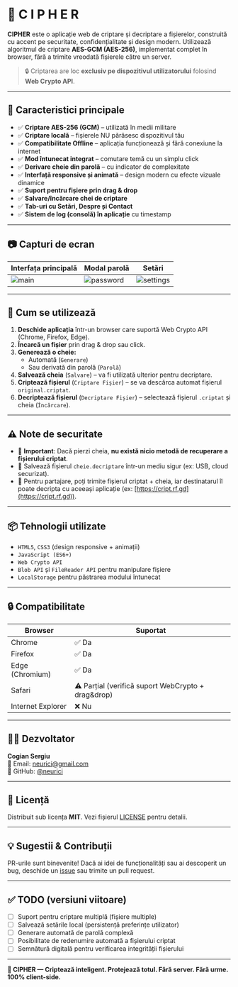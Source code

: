 # 🔐 C I P H E R

**CIPHER** este o aplicație web de criptare și decriptare a fișierelor, construită cu accent pe securitate, confidențialitate și design modern. Utilizează algoritmul de criptare **AES-GCM (AES-256)**, implementat complet în browser, fără a trimite vreodată fișierele către un server.

> 🔒 Criptarea are loc **exclusiv pe dispozitivul utilizatorului** folosind **Web Crypto API**.

---

## 🚀 Caracteristici principale

- ✅ **Criptare AES-256 (GCM)** – utilizată în medii militare
- ✅ **Criptare locală** – fișierele NU părăsesc dispozitivul tău
- ✅ **Compatibilitate Offline** – aplicația funcționează și fără conexiune la internet
- ✅ **Mod întunecat integrat** – comutare temă cu un simplu click
- ✅ **Derivare cheie din parolă** – cu indicator de complexitate
- ✅ **Interfață responsive și animată** – design modern cu efecte vizuale dinamice
- ✅ **Suport pentru fișiere prin drag & drop**
- ✅ **Salvare/încărcare chei de criptare**
- ✅ **Tab-uri cu Setări, Despre și Contact**
- ✅ **Sistem de log (consolă) în aplicație** cu timestamp

---

## 📷 Capturi de ecran

| Interfața principală | Modal parolă | Setări |
|----------------------|--------------|--------|
| ![main](screenshots/main.png) | ![password](screenshots/password.png) | ![settings](screenshots/settings.png) |

---

## 🔧 Cum se utilizează

1. **Deschide aplicația** într-un browser care suportă Web Crypto API (Chrome, Firefox, Edge).
2. **Încarcă un fișier** prin drag & drop sau click.
3. **Generează o cheie:**
   - Automată (`Generare`)
   - Sau derivată din parolă (`Parolă`)
4. **Salvează cheia** (`Salvare`) – va fi utilizată ulterior pentru decriptare.
5. **Criptează fișierul** (`Criptare Fișier`) – se va descărca automat fișierul `original.criptat`.
6. **Decriptează fișierul** (`Decriptare Fișier`) – selectează fișierul `.criptat` și cheia (`Încărcare`).

---

## ⚠️ Note de securitate

- 🔴 **Important**: Dacă pierzi cheia, **nu există nicio metodă de recuperare a fișierului criptat**.
- 🔐 Salvează fișierul `cheie.decriptare` într-un mediu sigur (ex: USB, cloud securizat).
- 🔐 Pentru partajare, poți trimite fișierul criptat + cheia, iar destinatarul îl poate decripta cu aceeași aplicație (ex: [https://cript.rf.gd](https://cript.rf.gd)).

---

## 📦 Tehnologii utilizate

- `HTML5`, `CSS3` (design responsive + animații)
- `JavaScript (ES6+)`
- `Web Crypto API`
- `Blob API` și `FileReader API` pentru manipulare fișiere
- `LocalStorage` pentru păstrarea modului întunecat

---

## 🔒 Compatibilitate

| Browser        | Suportat |
|----------------|----------|
| Chrome         | ✅ Da    |
| Firefox        | ✅ Da    |
| Edge (Chromium)| ✅ Da    |
| Safari         | ⚠️ Parțial (verifică suport WebCrypto + drag&drop) |
| Internet Explorer | ❌ Nu |

---

## 👨‍💻 Dezvoltator

**Cogian Sergiu**  
📧 Email: [neurici@gmail.com](mailto:neurici@gmail.com)  
🐙 GitHub: [@neurici](https://github.com/neurici)

---

## 📜 Licență

Distribuit sub licența **MIT**. Vezi fișierul [LICENSE](LICENSE) pentru detalii.

---

## 💡 Sugestii & Contribuții

PR-urile sunt binevenite! Dacă ai idei de funcționalități sau ai descoperit un bug, deschide un [issue](https://github.com/neurici/CIPHER/issues) sau trimite un pull request.

---

## ✅ TODO (versiuni viitoare)

- [ ] Suport pentru criptare multiplă (fișiere multiple)
- [ ] Salvează setările local (persistență preferințe utilizator)
- [ ] Generare automată de parolă complexă
- [ ] Posibilitate de redenumire automată a fișierului criptat
- [ ] Semnătură digitală pentru verificarea integrității fișierului

---

**🔐 CIPHER — Criptează inteligent. Protejează totul. Fără server. Fără urme. 100% client-side.**
